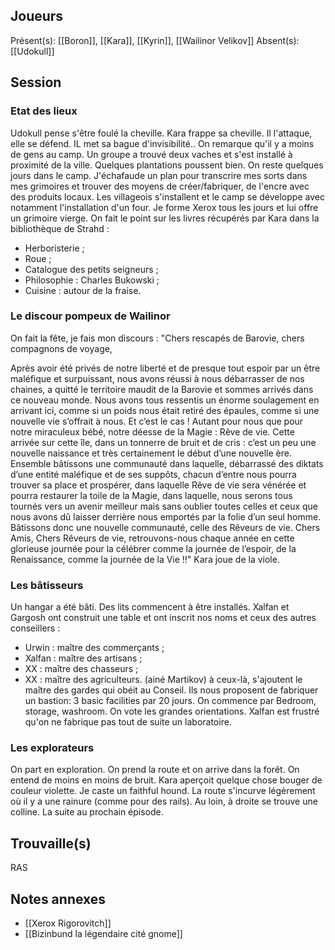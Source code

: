 ## Joueurs
Présent(s): [[Boron]], [[Kara]], [[Kyrin]], [[Wailinor Velikov]]
Absent(s): [[Udokull]]

## Session

### Etat des lieux
Udokull pense s'être foulé la cheville. Kara frappe sa cheville. Il l'attaque, elle se défend. IL met sa bague d'invisibilité..
On remarque qu'il y a moins de gens au camp. Un groupe a trouvé deux vaches et s'est installé à proximité de la ville. Quelques plantations poussent bien. On reste quelques jours dans le camp.
J'échafaude un plan pour transcrire mes sorts dans mes grimoires et trouver des moyens de créer/fabriquer,  de l'encre avec des produits locaux.
Les villageois s'installent et le camp se développe avec notamment l'installation d'un four.
Je forme Xerox tous les jours et lui offre un grimoire vierge.
On fait le point sur les livres récupérés par Kara dans la bibliothèque de Strahd :
- Herboristerie ;
- Roue ;
- Catalogue des petits seigneurs ;
- Philosophie : Charles Bukowski ;
- Cuisine : autour de la fraise.
### Le discour pompeux de Wailinor
On fait la fête, je fais mon discours :
"Chers rescapés de Barovie, chers compagnons de voyage,

Après avoir été privés de notre liberté et de presque tout espoir par un être maléfique et surpuissant, nous avons réussi à nous débarrasser de nos chaines, a quitté le territoire maudit de la Barovie et sommes arrivés dans ce nouveau monde. Nous avons tous ressentis un énorme soulagement en arrivant ici, comme si un poids nous était retiré des épaules, comme si une nouvelle vie s’offrait à nous.
Et c’est le cas ! Autant pour nous que pour notre miraculeux bébé, notre déesse de la Magie : Rêve de vie.
Cette arrivée sur cette île, dans un tonnerre de bruit et de cris : c’est un peu une nouvelle naissance et très certainement le début d’une nouvelle ère. Ensemble bâtissons une communauté dans laquelle, débarrassé des diktats d’une entité maléfique et de ses suppôts, chacun d’entre nous pourra trouver sa place et prospérer, dans laquelle Rêve de vie sera vénérée et pourra restaurer la toile de la Magie, dans laquelle, nous serons tous tournés vers un avenir meilleur mais sans oublier toutes celles et ceux que nous avons dû laisser derrière nous emportés par la folie d’un seul homme. Bâtissons donc une nouvelle communauté, celle des Rêveurs de vie.
Chers Amis, Chers Rêveurs de vie, retrouvons-nous chaque année en cette glorieuse journée pour la célébrer comme la journée de l’espoir, de la Renaissance, comme la journée de la Vie !!"
Kara joue de la viole.
### Les bâtisseurs
Un hangar a été bâti.
Des lits commencent à être installés.
Xalfan et Gargosh ont construit une table et ont inscrit nos noms et ceux des autres conseillers :
- Urwin : maître des commerçants ;
- Xalfan : maître des artisans ;
- XX : maître des chasseurs ;
- XX : maître des agriculteurs. (ainé Martikov)
à ceux-là, s'ajoutent le maître des gardes qui obéit au Conseil.
Ils nous proposent de fabriquer un bastion: 3 basic facilities par 20 jours. On commence par Bedroom, storage, washroom.
On vote les grandes orientations. Xalfan est frustré qu'on ne fabrique pas tout de suite un laboratoire.
### Les explorateurs
On part en exploration. On prend la route et on arrive dans la forêt.
On entend de moins en moins de bruit. Kara aperçoit quelque chose bouger de couleur violette.
Je caste un faithful hound.
La route s'incurve légèrement où il y a une rainure (comme pour des rails). Au loin, à droite se trouve une colline. 
La suite au prochain épisode.

## Trouvaille(s)
RAS

## Notes annexes
- [[Xerox Rigorovitch]]
- [[Bizinbund la légendaire cité gnome]]